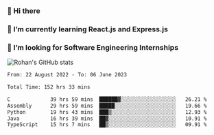 ### 👋 Hi there 

<!--
**rohznmdev/rohznmdev** is a ✨ _special_ ✨ repository because its `README.md` (this file) appears on your GitHub profile.

Here are some ideas to get you started:

- 🔭 I’m currently working on ...
- 🌱 I’m currently learning Ruby and Ruby on Rails
- 👯 I’m looking to collaborate on ...
- 🤔 I’m looking for help with ...
- 💬 Ask me about ...
- 📫 How to reach me: ...
- 😄 Pronouns: ...
- ⚡ Fun fact: ...
-->
### 🌱 I’m currently learning React.js and Express.js
### 🤔 I’m looking for Software Engineering Internships
![Rohan's GitHub stats](https://github-readme-stats.vercel.app/api?username=rohznmdev&theme=dark&show_icons=true)

<!--START_SECTION:waka-->

```txt
From: 22 August 2022 - To: 06 June 2023

Total Time: 152 hrs 33 mins

C             39 hrs 59 mins  ██████▓░░░░░░░░░░░░░░░░░░   26.21 %
Assembly      29 hrs 59 mins  █████░░░░░░░░░░░░░░░░░░░░   19.66 %
Python        19 hrs 43 mins  ███▒░░░░░░░░░░░░░░░░░░░░░   12.93 %
Java          16 hrs 39 mins  ██▓░░░░░░░░░░░░░░░░░░░░░░   10.91 %
TypeScript    15 hrs 7 mins   ██▒░░░░░░░░░░░░░░░░░░░░░░   09.91 %
```

<!--END_SECTION:waka-->
